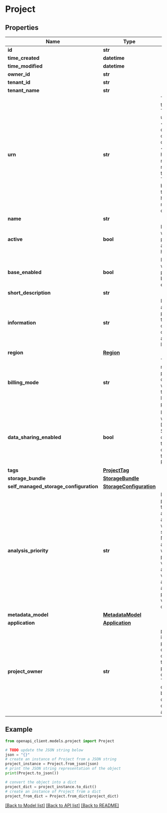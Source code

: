 # Project


## Properties

Name | Type | Description | Notes
------------ | ------------- | ------------- | -------------
**id** | **str** |  | 
**time_created** | **datetime** |  | 
**time_modified** | **datetime** |  | 
**owner_id** | **str** |  | 
**tenant_id** | **str** |  | 
**tenant_name** | **str** |  | [optional] 
**urn** | **str** | The URN of the project. The format is urn:ilmn:ica:\\&lt;type of the object\\&gt;:\\&lt;ID of the object\\&gt;#\\&lt;optional human readable hint representing the object\\&gt;. The hint can be omitted, in that case the hashtag (#) must also be omitted. | [optional] 
**name** | **str** |  | 
**active** | **bool** | Indicates whether the project is active or hidden. | 
**base_enabled** | **bool** | Indicates whether the project is base enabled. | [optional] 
**short_description** | **str** |  | [optional] 
**information** | **str** | Information about the project. Note that the value of this field can be arbitrary large. | [optional] 
**region** | [**Region**](Region.md) |  | 
**billing_mode** | **str** | The billing mode of the project. It determines who pays for the costs linked to the project. | 
**data_sharing_enabled** | **bool** | Indicates whether the Data and Samples created in this Project can be linked to other Projects. | [optional] 
**tags** | [**ProjectTag**](ProjectTag.md) |  | 
**storage_bundle** | [**StorageBundle**](StorageBundle.md) |  | [optional] 
**self_managed_storage_configuration** | [**StorageConfiguration**](StorageConfiguration.md) |  | [optional] 
**analysis_priority** | **str** | Indicates the priority given to a project and its analyses within a single tenant. Note that for a PUT call, when not providing a value for this attribute (null value or absent attribute), the persisted value will not change. | [optional] 
**metadata_model** | [**MetadataModel**](MetadataModel.md) |  | [optional] 
**application** | [**Application**](Application.md) |  | [optional] 
**project_owner** | **str** | projectOwner is the current project owner, ownerId is the original project creator. These can be different because you can transfer ownership of a project. | [optional] 

## Example

```python
from openapi_client.models.project import Project

# TODO update the JSON string below
json = "{}"
# create an instance of Project from a JSON string
project_instance = Project.from_json(json)
# print the JSON string representation of the object
print(Project.to_json())

# convert the object into a dict
project_dict = project_instance.to_dict()
# create an instance of Project from a dict
project_from_dict = Project.from_dict(project_dict)
```
[[Back to Model list]](../README.md#documentation-for-models) [[Back to API list]](../README.md#documentation-for-api-endpoints) [[Back to README]](../README.md)


